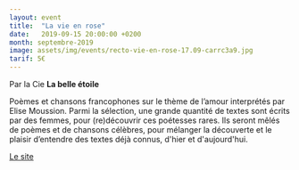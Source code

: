 ```yaml
---
layout: event
title:  "La vie en rose"
date:   2019-09-15 20:00:00 +0200
month: septembre-2019
image: assets/img/events/recto-vie-en-rose-17.09-carrc3a9.jpg
tarif: 5€
---
```


Par la Cie **La belle étoile**

Poèmes et chansons francophones sur le thème de l’amour interprétés par Elise Moussion. Parmi la sélection, une grande quantité de textes sont écrits par des femmes, pour (re)découvrir ces poétesses rares. Ils seront mêlés de poèmes et de chansons célèbres, pour mélanger la découverte et le plaisir d’entendre des textes déjà connus, d'hier et d'aujourd'hui.
 
[Le site](http://www.cielabelleetoile.com/la-vie-en-rose/)
